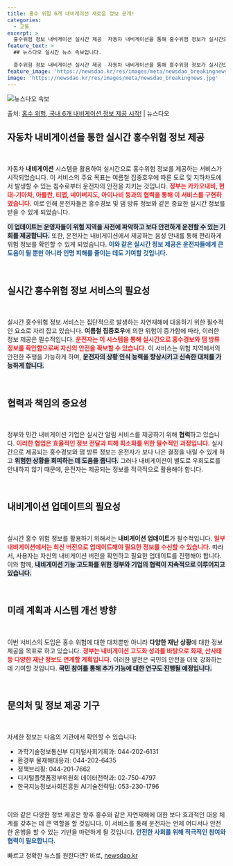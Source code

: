 ```yaml
---
title: 홍수 위험 6개 내비게이션 새로운 정보 공개!
categories:
  - 교통
excerpt: >
  홍수위험 정보 내비게이션 실시간 제공  자동차 내비게이션을 통해 홍수위험 정보가 실시간으로 제공되기 시작했습…
feature_text: >
  ## 뉴스다오 실시간 뉴스 속보입니다.

  홍수위험 정보 내비게이션 실시간 제공  자동차 내비게이션을 통해 홍수위험 정보가 실시간으로 제공되기 시작했습…
feature_image: 'https://newsdao.kr/res/images/meta/newsdao_breakingnews.jpg'
image: 'https://newsdao.kr/res/images/meta/newsdao_breakingnews.jpg'
---
```


![뉴스다오 속보](https://newsdao.kr/res/images/meta/newsdao_breakingnews.jpg)

<p>출처: <a href="https://newsdao.kr/5028" rel="dofollow">홍수 위험, 국내 6개 내비게이션 정보 제공 시작!</a> | 뉴스다오</p>

<h2 data-ke-size="size26">자동차 내비게이션을 통한 실시간 홍수위험 정보 제공</h2>

<p data-ke-size="size16">&nbsp;</p>

자동차 <b>내비게이션</b> 시스템을 활용하여 실시간으로 홍수위험 정보를 제공하는 서비스가 시작되었습니다. 이 서비스의 주요 목표는 여름철 집중호우에 따른 도로 및 지하차도에서 발생할 수 있는 침수로부터 운전자의 안전을 지키는 것입니다. <b><span style="color: #ee2323;">정부는 카카오내비, 현대-기아차, 아틀란, 티맵, 네이버지도, 아이나비 등과의 협력을 통해 이 서비스를 구현하였습니다.</span></b> 이로 인해 운전자들은 홍수경보 및 댐 방류 정보와 같은 중요한 실시간 정보를 받을 수 있게 되었습니다. 

<b><span style="background-color: #21538527;">이 업데이트는 운영자들이 위험 지역을 사전에 파악하고 보다 안전하게 운전할 수 있는 기회를 제공합니다.</span></b> 또한, 운전자는 내비게이션에서 제공하는 음성 안내를 통해 편리하게 위험 정보를 확인할 수 있게 되었습니다. <b><span style="color: #1a5490;">이와 같은 실시간 정보 제공은 운전자들에게 큰 도움이 될 뿐만 아니라 인명 피해를 줄이는 데도 기여할 것입니다.</span></b>

<p data-ke-size="size16">&nbsp;</p>

<h2 data-ke-size="size26">실시간 홍수위험 정보 서비스의 필요성</h2>

<p data-ke-size="size16">&nbsp;</p>

실시간 홍수위험 정보 서비스는 집단적으로 발생하는 자연재해에 대응하기 위한 필수적인 요소로 자리 잡고 있습니다. <b>여름철 집중호우</b>에 의한 위험이 증가함에 따라, 이러한 정보 제공은 필수적입니다. <b><span style="color: #ee2323;">운전자는 이 시스템을 통해 실시간으로 홍수경보와 댐 방류 정보를 확인함으로써 자신의 안전을 확보할 수 있습니다.</span></b> 이 서비스는 위험 지역에서의 안전한 주행을 가능하게 하며, <b><span style="background-color: #21538527;">운전자의 상황 인식 능력을 향상시키고 신속한 대처를 가능하게 합니다.</span></b> 

<p data-ke-size="size16">&nbsp;</p>

<h2 data-ke-size="size26">협력과 책임의 중요성</h2>

<p data-ke-size="size16">&nbsp;</p>

정부와 민간 내비게이션 기업은 실시간 알림 서비스를 제공하기 위해 <b>협력</b>하고 있습니다. <b><span style="color: #ee2323;">이러한 협업은 효율적인 정보 전달과 피해 최소화를 위한 필수적인 과정입니다.</span></b> 실시간으로 제공되는 홍수경보와 댐 방류 정보는 운전자가 보다 나은 결정을 내릴 수 있게 하고 <b><span style="background-color: #21538527;">위험한 상황을 회피하는 데 도움을 줍니다.</span></b> 그러나 내비게이션이 별도로 우회도로를 안내하지 않기 때문에, 운전자는 제공되는 정보를 적극적으로 활용해야 합니다. 

<p data-ke-size="size16">&nbsp;</p>

<h2 data-ke-size="size26">내비게이션 업데이트의 필요성</h2>

<p data-ke-size="size16">&nbsp;</p>

실시간 홍수 위험 정보를 활용하기 위해서는 <b>내비게이션 업데이트</b>가 필수적입니다. <b><span style="color: #ee2323;">일부 내비게이션에서는 최신 버전으로 업데이트해야 필요한 정보를 수신할 수 있습니다.</span></b> 따라서, 사용자는 자신의 내비게이션 버전을 확인하고 필요한 업데이트를 진행해야 합니다. 이와 함께, <b><span style="background-color: #21538527;">내비게이션 기능 고도화를 위한 정부와 기업의 협력이 지속적으로 이루어지고 있습니다.</span></b>

<p data-ke-size="size16">&nbsp;</p>

<h2 data-ke-size="size26">미래 계획과 시스템 개선 방향</h2>

<p data-ke-size="size16">&nbsp;</p>

이번 서비스의 도입은 홍수 위험에 대한 대처뿐만 아니라 <b>다양한 재난 상황</b>에 대한 정보 제공을 목표로 하고 있습니다. <b><span style="color: #ee2323;">정부는 내비게이션 고도화 성과를 바탕으로 화재, 산사태 등 다양한 재난 정보도 연계할 계획입니다.</span></b> 이러한 발전은 국민의 안전을 더욱 강화하는 데 기여할 것입니다. <b><span style="background-color: #21538527;">국민 참여를 통해 추가 기능에 대한 연구도 진행될 예정입니다.</span></b>

<p data-ke-size="size16">&nbsp;</p>

<h2 data-ke-size="size26">문의처 및 정보 제공 기구</h2>

<p data-ke-size="size16">&nbsp;</p>

자세한 정보는 다음의 기관에서 확인할 수 있습니다:

<ul>
    <li>과학기술정보통신부 디지털사회기획과: 044-202-6131</li>
    <li>환경부 물재해대응과: 044-202-6435</li>
    <li>정책브리핑: 044-201-7662</li>
    <li>디지털플랫폼정부위원회 데이터전략과: 02-750-4797</li>
    <li>한국지능정보사회진흥원 AI기술전략팀: 053-230-1796</li>
</ul>

<p data-ke-size="size16">&nbsp;</p>

이와 같은 다양한 정보 제공은 향후 홍수와 같은 자연재해에 대한 보다 효과적인 대응 체계를 갖추는 데 큰 역할을 할 것입니다. 이 서비스를 통해 운전자는 언제 어디서나 안전한 운행을 할 수 있는 기반을 마련하게 될 것입니다. <b><span style="color: #1a5490;">안전한 사회를 위해 적극적인 참여와 협력이 필요합니다.</span></b> 

빠르고 정확한 뉴스를 원한다면? 바로, <a href="https://newsdao.kr" rel="dofollow">newsdao.kr</a>


